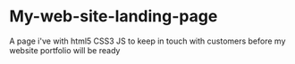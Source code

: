 # My-web-site-landing-page
A page i've with html5 CSS3 JS to keep in touch with customers before my website portfolio will be ready
